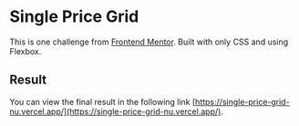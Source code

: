 # Single Price Grid

This is one challenge from [Frontend Mentor](https://www.frontendmentor.io). Built with only CSS and using Flexbox.

## Result

You can view the final result in the following link [https://single-price-grid-nu.vercel.app/](https://single-price-grid-nu.vercel.app/).
